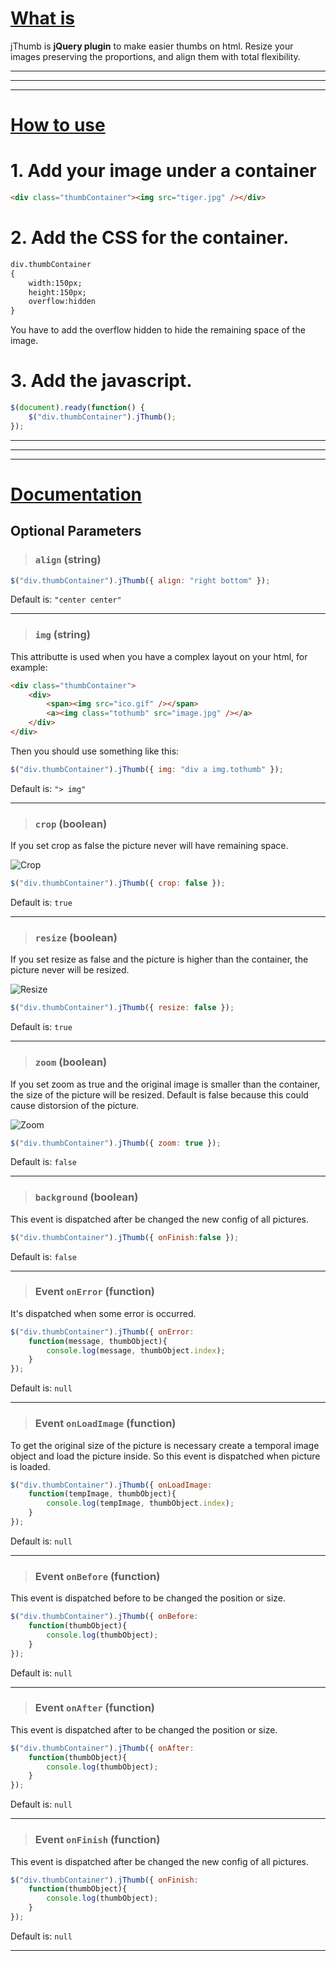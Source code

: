 # [What is](#) #
jThumb is **jQuery plugin** to make easier thumbs on html. Resize your images preserving the proportions, and align them with total flexibility.

* * *
* * *
* * *


# [How to use](#) #

# 1. Add your image under a container

```html
<div class="thumbContainer"><img src="tiger.jpg" /></div>
```


# 2. Add the CSS for the container.

```html
div.thumbContainer
{
	width:150px;
	height:150px;
	overflow:hidden
}
```
You have to add the overflow hidden to hide the remaining space of the image.


# 3. Add the javascript.

```javascript
$(document).ready(function() {
	$("div.thumbContainer").jThumb();
});
```

* * *
* * *
* * *

# [Documentation](#) #

## Optional Parameters ##


> ### `align` (string)

```javascript
$("div.thumbContainer").jThumb({ align: "right bottom" });
```
Default is: `"center center"`

---







> ### `img` (string)

This attributte is used when you have a complex layout on your html, for example:

```html
<div class="thumbContainer">
	<div>
		<span><img src="ico.gif" /></span>
		<a><img class="tothumb" src="image.jpg" /></a>
	</div>
</div>
```
Then you should use something like this:

```javascript
$("div.thumbContainer").jThumb({ img: "div a img.tothumb" });
```
Default is: `"> img"`

---









> ### `crop` (boolean)

If you set crop as false the picture never will have remaining space.

![Crop](https://bitbucket.org/josema/jthumb/raw/3b3e69dac8b0cb77869e68a916819b2a52865786/documentation/crop.jpg)

```javascript
$("div.thumbContainer").jThumb({ crop: false });
```

Default is: `true`

---








> ### `resize` (boolean)

If you set resize as false and the picture is higher than the container, the picture never will be resized.

![Resize](https://bitbucket.org/josema/jthumb/raw/3b3e69dac8b0cb77869e68a916819b2a52865786/documentation/resize.jpg)

```javascript
$("div.thumbContainer").jThumb({ resize: false });
```

Default is: `true`

---






> ### `zoom` (boolean)

If you set zoom as true and the original image is smaller than the container, the size of the picture will be resized. Default is false because this could cause distorsion of the picture.

![Zoom](https://bitbucket.org/josema/jthumb/raw/3b3e69dac8b0cb77869e68a916819b2a52865786/documentation/zoom.jpg)

```javascript
$("div.thumbContainer").jThumb({ zoom: true });
```

Default is: `false`

---




> ### `background` (boolean)

This event is dispatched after be changed the new config of all pictures.

```javascript
$("div.thumbContainer").jThumb({ onFinish:false });
```

Default is: `false`

---





> ### Event `onError` (function)

It's dispatched when some error is occurred.

```javascript
$("div.thumbContainer").jThumb({ onError: 
	function(message, thumbObject){
		console.log(message, thumbObject.index);
	}
});
```

Default is: `null`

---



> ### Event `onLoadImage` (function)

To get the original size of the picture is necessary create a temporal image object and load the picture inside. So this event is dispatched when picture is loaded.

```javascript
$("div.thumbContainer").jThumb({ onLoadImage: 
	function(tempImage, thumbObject){
		console.log(tempImage, thumbObject.index);
	}
});
```

Default is: `null`

---





> ### Event `onBefore` (function)

This event is dispatched before to be changed the position or size.

```javascript
$("div.thumbContainer").jThumb({ onBefore: 
	function(thumbObject){
		console.log(thumbObject);
	}
});
```

Default is: `null`

---








> ### Event `onAfter` (function)

This event is dispatched after to be changed the position or size.

```javascript
$("div.thumbContainer").jThumb({ onAfter: 
	function(thumbObject){
		console.log(thumbObject);
	}
});
```

Default is: `null`

---








> ### Event `onFinish` (function)

This event is dispatched after be changed the new config of all pictures.

```javascript
$("div.thumbContainer").jThumb({ onFinish: 
	function(thumbObject){
		console.log(thumbObject);
	}
});
```

Default is: `null`

---
